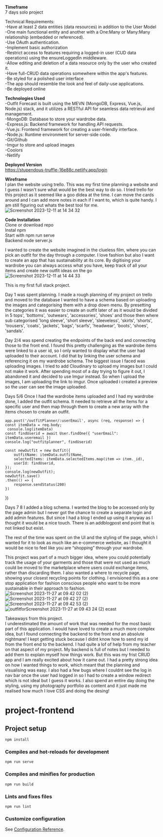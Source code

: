 **Timeframe**<br>
7 days solo project

Technical Requirements:<br>
-Have at least 2 data entities (data resources) in addition to the User Model<br>
-One main functional entity and another with a One:Many or Many:Many relationship (embedded or referenced).<br>
-Use OAuth authentication.<br>
-Implement basic authorization<br>
-Restrict access to features requiring a logged-in user (CUD data operations) using the ensureLoggedIn middleware.<br>
-Allow editing and deletion of a data resource only by the user who created it.<br>
-Have full-CRUD data operations somewhere within the app's features.<br>
-Be styled for a polished user interface<br>
-The app should resemble the look and feel of daily-use applications.<br>
-Be deployed online<br>


**Technologies Used**<br>
-Outfit Forecast is built using the MEVN (MongoDB, Express, Vue.js, Node.js) stack, and it utilizes a RESTful API for seamless data retrieval and management.<br>
-MongoDB: Database to store your wardrobe data.<br>
-Express.js: Backend framework for handling API requests.<br>
-Vue.js: Frontend framework for creating a user-friendly interface.<br>
-Node.js: Runtime environment for server-side code.<br>
-Git/Github<br>
-Imgur to store and upload images<br>
-Coolors<br>
-Netlify<br>

**Deployed Version**<br>
https://stupendous-truffle-16e88c.netlify.app/login

**Wireframe**<br>
I plan the website using trello. This was my first time planning a website and I guess I wasn't sure what would be the best way to do so. I tried trello for this project as it seemed like a goo didea at the time. I can move the cards
around and I can add more notes in each if I want to, which is quite handy. I am still figuring out whats the best tool for me.
![Screenshot 2023-12-11 at 14 34 32](https://github.com/AdrianaIaffa/sei-75-frontend/assets/100214999/ecdb2d25-8179-485a-9ed7-f52a6bf586ce)


**Code Installation**<br>
Clone or download repo<br>
Instal npm<br>
Start with npm run serve<br>
Backend node server.js<br>

I wanted to create the website imagined in the clueless film, where you can pick an outfit for the day through a computer. I love fashion but also I want to create an app that has sustainability at its core. By digitising your wardrobe you can always access what you have, keep track of all your items and create new outfit ideas on the go
![Screenshot 2023-12-11 at 14 44 33](https://github.com/AdrianaIaffa/sei-75-frontend/assets/100214999/81ed0d5f-b8d6-465e-b3d7-19ade0b7c0c2)



This is my first full stack project.<br>

Day 1 was spent planning. I made a rough planning of my project on trello and moved to the database
I wanted to have a schema based on uploading the images and categorising them  with a drop down menu. By presetting the categories it was easier to create an outfit later of as it would be divided in 5 tops', 'bottoms', 'outwears', 'accessories', 'shoes' and those then where sub categorised 'long sleeve', 'short sleeve', 'sleeveless', 'skirts', 'shorts', 'trousers', 'coats', 'jackets', 'bags', 'scarfs', 'headwear', 'boots', 'shoes', 'sandals'.

Day 2/4 was spend creating the endpoints of the back end and connecting those to the front end. I found this pretty challenging as the wardrobe items were linked to a user id, so I only wanted to display what the user had uploaded to their account. I did that by linking the user schema and referencing it on my wardrobe schema. The biggest issue I faced was uploading images. I tried to add Cloudinary to upload my images but I could not make it work. After spending most of a day trying to figure it out, I abandoned it and decided to use Imgur instead. So when I upload the images, I am uploading the link to imgur. Once uploaded i created a preview so the user can see the image uploaded.

Days 5/6
Once I had the wardrobe items uploaded and I had my wardrobe done, I added the outfit schema. It needed to retrieve all the items for a specific user and then map through them to create a new array with the items chosen to create an outfit.

    app.post('/outfitPlanner/:userEmail', async (req, response) => {
    const itemData = req.body;
     console.log(itemData)
    const findUserid = await User.findOne({ "userEmail": itemData.useremail })
    console.log("outfitplanner", findUserid)

    const newOutfit = new Outfit({
        outfitName: itemData.outfitName,
        selectedItems: itemData.selectedItems.map(item => item._id),
        userId: findUserid,
    });
    console.log(newOutfit);
    newOutfit.save()
    .then(() => {
        response.sendStatus(200)
    })
})

Days 7 8 
I added a blog schema. I wanted the blog to be accessed only by the page admin but I never got the chance to create a separate login and add admin features. But since I had a blog I ended up using it anyway as I thought it would be a nice touch. There is an addblogpost end point that is not linked but exist.


The rest of the time was  spent on the UI and the styling of the page, which I wanted for it to look as much like an e-commerce website, as I thought it would be nice to feel like you are “shopping” through your wardrobe.

This project was part of a much bigger idea, where you could potentially track the usage of your garments and those that were not used as much could be moved to the marketplace where users could exchange items, rather than discarding them. I also wanted a where to recycle page, showing your closest recycling points for clothing. I envisioned this as a one stop application for fashion conscious people who want to be more sustainable in their approach to fashion.
![Screenshot 2023-11-27 at 09 42 02 (2)](https://github.com/AdrianaIaffa/sei-75-frontend/assets/100214999/5007152f-6016-48c6-a50a-182ce7e55fc3)
![Screenshot 2023-11-27 at 09 42 27 (2)](https://github.com/AdrianaIaffa/sei-75-frontend/assets/100214999/f32f3e27-9bd2-40f1-bf05-6cf5fd05487e)
![Screenshot 2023-11-27 at 09 42 53 (2)](https://github.com/AdrianaIaffa/sei-75-frontend/assets/100214999/cb82e713-e86d-4663-92e1-79830b03eef0)
![outfitfor![Screenshot 2023-11-27 at 09 43 24 (2)](https://github.com/AdrianaIaffa/sei-75-frontend/assets/100214999/e868fe9c-6ce9-40e3-abbe-0fa080b5ced5)
ecast](https://github.com/AdrianaIaffa/sei-75-frontend/assets/100214999/b974b38e-54bb-421f-8fd2-b07a9c6022c6)



Takeaways from this project.<br>
I underestimated the amount of work that was needed for the most basic part of this application. I would have loved to create a much more complex idea, but I found connecting the backend to the front end an absolute nightmare! I kept getting stuck because I didnt know how to send my id from the front end to the backend. I had quite a lof of help from my teacher on that aspect of my project. My backend is full of notes but I needed to add them to explain myself how things work. But this was my frist CRUD app and I am really excited about how it came out. I had a pretty strong idea on how I wanted things to work, which meant that the planning and visualising was easy. I also had a few bugs where I couldnt see the log in nav bar once the user had logged in so I had to create a window redirect which is not ideal but I guess it works.
I also spend an entire day doing the styling, using my photography portfolio as content and it just made me realised how much I love CSS and doing the desing!




# project-frontend

## Project setup
```
npm install
```

### Compiles and hot-reloads for development
```
npm run serve
```

### Compiles and minifies for production
```
npm run build
```

### Lints and fixes files
```
npm run lint
```

### Customize configuration
See [Configuration Reference](https://cli.vuejs.org/config/).
